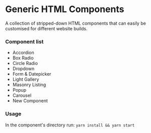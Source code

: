 # Generic HTML Components
A collection of stripped-down HTML components that can easily be customised for different website builds.

### Component list
* Accordion
* Box Radio
* Circle Radio
* Dropdown
* Form & Datepicker
* Light Gallery
* Masonry Listing
* Popup
* Carousel
* New Component

### Usage
In the component's directory run:
`yarn install && yarn start`
